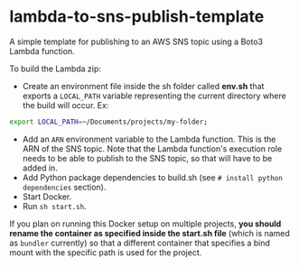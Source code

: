 # lambda-to-sns-publish-template

A simple template for publishing to an AWS SNS topic using a Boto3 Lambda function.

To build the Lambda zip:

- Create an environment file inside the sh folder called **env.sh** that exports a `LOCAL_PATH` variable representing the current directory where the build will occur. Ex:

```sh
export LOCAL_PATH=~/Documents/projects/my-folder;
```

- Add an `ARN` environment variable to the Lambda function. This is the ARN of the SNS topic. Note that the Lambda function's execution role needs to be able to publish to the SNS topic, so that will have to be added in.
- Add Python package dependencies to build.sh (see `# install python dependencies` section).
- Start Docker.
- Run `sh start.sh`.

If you plan on running this Docker setup on multiple projects, **you should rename the container as specified inside the start.sh file** (which is named as `bundler` currently) so that a different container that specifies a bind mount with the specific path is used for the project.